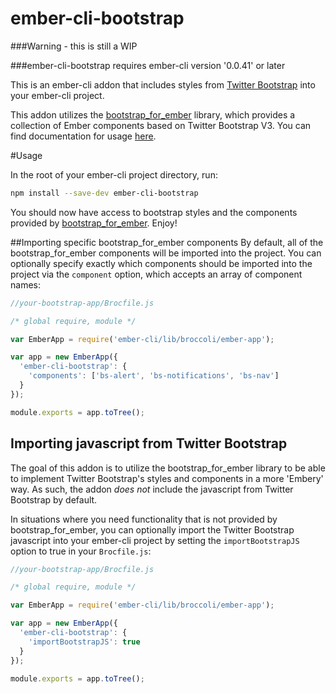 ember-cli-bootstrap
===================

###Warning - this is still a WIP

###ember-cli-bootstrap requires ember-cli version '0.0.41' or later

This is an ember-cli addon that includes styles from [Twitter Bootstrap](http://getbootstrap.com/) into your ember-cli project.

This addon utilizes the [bootstrap_for_ember](https://github.com/ember-addons/bootstrap-for-ember) library, which provides a collection of Ember components based on Twitter Bootstrap V3.
You can find documentation for usage [here](https://github.com/ember-addons/bootstrap-for-ember).

#Usage

In the root of your ember-cli project directory, run:
```bash
npm install --save-dev ember-cli-bootstrap
```

You should now have access to bootstrap styles and the components
provided by [bootstrap_for_ember](https://github.com/ember-addons/bootstrap-for-ember). Enjoy!

##Importing specific bootstrap_for_ember components
By default, all of the bootstrap_for_ember components will be imported
into the project. You can optionally specify exactly which components
should be imported into the project via the `component` option, which
accepts an array of component names:


```javascript
//your-bootstrap-app/Brocfile.js

/* global require, module */

var EmberApp = require('ember-cli/lib/broccoli/ember-app');

var app = new EmberApp({
  'ember-cli-bootstrap': {
    'components': ['bs-alert', 'bs-notifications', 'bs-nav']
  }
});

module.exports = app.toTree();
```


## Importing javascript from Twitter Bootstrap
The goal of this addon is to utilize the bootstrap_for_ember library to
be able to implement Twitter Bootstrap's styles and components in a more
'Embery' way. As such, the addon *does not* include the javascript from
Twitter Bootstrap by default.

In situations where you need functionality that is not provided by
bootstrap_for_ember, you can optionally import the Twitter Bootstrap
javascript into your ember-cli project by setting the
`importBootstrapJS` option to true in your `Brocfile.js`:

```javascript
//your-bootstrap-app/Brocfile.js

/* global require, module */

var EmberApp = require('ember-cli/lib/broccoli/ember-app');

var app = new EmberApp({
  'ember-cli-bootstrap': {
    'importBootstrapJS': true
  }
});

module.exports = app.toTree();
```
